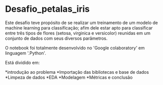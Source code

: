 # Desafio_petalas_iris

Este desafio teve propósito de se realizar um treinamento de um modelo de machine learning para classificação; afim dele estar apto para classificar entre três tipos de flores (setosa, virginica e versicolor) reunidas em um conjunto de dados com seus diversos parâmetros.

O notebook foi totalmente desenvolvido no 'Google colaboratory' em linguagem '.Python'.

Está dividido em:

*introdução ao problema
*Importação das bibliotecas e base de dados
*Limpeza de dados
*EDA
*Modelagem
*Métricas e conclusão
